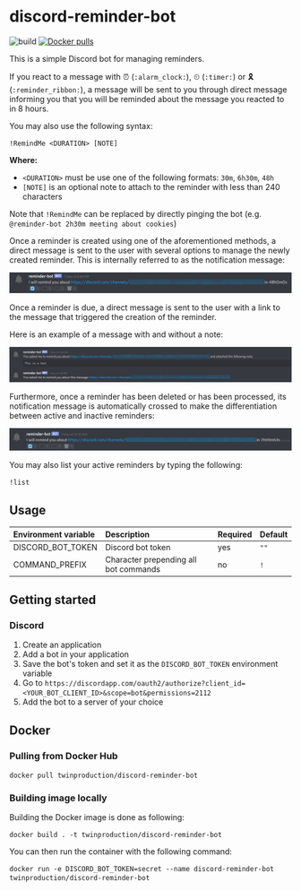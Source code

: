 # discord-reminder-bot
![build](https://github.com/TwinProduction/discord-reminder-bot/workflows/build/badge.svg?branch=master)
[![Docker pulls](https://img.shields.io/docker/pulls/twinproduction/discord-reminder-bot)](https://cloud.docker.com/repository/docker/twinproduction/discord-reminder-bot)

This is a simple Discord bot for managing reminders.

If you react to a message with ⏰ (`:alarm_clock:`), ⏲ (`:timer:`) or 🎗 (`:reminder_ribbon:`), a message will be sent to you through direct message informing you
that you will be reminded about the message you reacted to in 8 hours.

You may also use the following syntax:
```
!RemindMe <DURATION> [NOTE]
```
**Where:**
- `<DURATION>` must be use one of the following formats: `30m`, `6h30m`, `48h`
- `[NOTE]` is an optional note to attach to the reminder with less than 240 characters

Note that `!RemindMe` can be replaced by directly pinging the bot (e.g. `@reminder-bot 2h30m meeting about cookies`)

Once a reminder is created using one of the aforementioned methods, a direct message is sent to the user with several
options to manage the newly created reminder. This is internally referred to as the notification message:

![new reminder](.github/assets/reminder-new.png)

Once a reminder is due, a direct message is sent to the user with a link to the message that triggered the creation
of the reminder.

Here is an example of a message with and without a note:

![reminder](.github/assets/reminder.png)

Furthermore, once a reminder has been deleted or has been processed, its notification message is automatically crossed
to make the differentiation between active and inactive reminders:

![deleted reminder](.github/assets/reminder-crossed.png)


You may also list your active reminders by typing the following:
```
!list
```


## Usage
| Environment variable | Description                           | Required | Default |
|:-------------------- |:------------------------------------- |:--- |:---- |
| DISCORD_BOT_TOKEN    | Discord bot token                     | yes | `""` |
| COMMAND_PREFIX       | Character prepending all bot commands | no  | `!`  |


## Getting started
### Discord
1. Create an application
2. Add a bot in your application
3. Save the bot's token and set it as the `DISCORD_BOT_TOKEN` environment variable
4. Go to `https://discordapp.com/oauth2/authorize?client_id=<YOUR_BOT_CLIENT_ID>&scope=bot&permissions=2112`
5. Add the bot to a server of your choice


## Docker
### Pulling from Docker Hub
```
docker pull twinproduction/discord-reminder-bot
```

### Building image locally
Building the Docker image is done as following:
```
docker build . -t twinproduction/discord-reminder-bot
```
You can then run the container with the following command:
```
docker run -e DISCORD_BOT_TOKEN=secret --name discord-reminder-bot twinproduction/discord-reminder-bot
```
